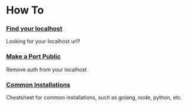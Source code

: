# How To

### [Find your localhost](find-my-localhost.md)
Looking for your localhost url?

### [Make a Port Public](make-port-public.md)
Remove auth from your localhost

### [Common Installations](common-installations.md)
Cheatsheet for common installations, such as golang, node, python, etc.